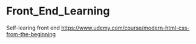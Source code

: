 # Front_End_Learning
 Self-learing front end
https://www.udemy.com/course/modern-html-css-from-the-beginning
